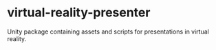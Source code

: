 # virtual-reality-presenter
Unity package containing assets and scripts for presentations in virtual reality.
